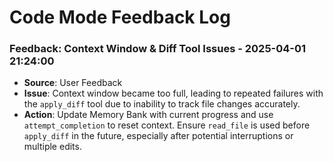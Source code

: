 # Code Mode Feedback Log

### Feedback: Context Window & Diff Tool Issues - 2025-04-01 21:24:00
- **Source**: User Feedback
- **Issue**: Context window became too full, leading to repeated failures with the `apply_diff` tool due to inability to track file changes accurately.
- **Action**: Update Memory Bank with current progress and use `attempt_completion` to reset context. Ensure `read_file` is used before `apply_diff` in the future, especially after potential interruptions or multiple edits.